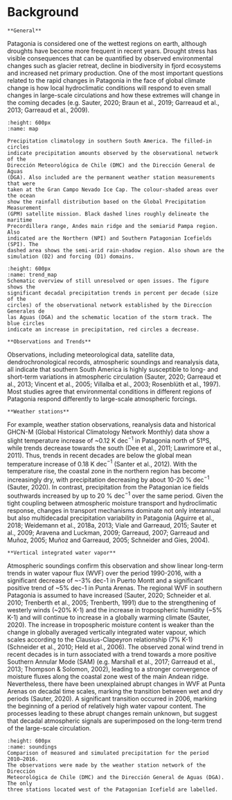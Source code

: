 # Background

```{margin}  
**General**
```

Patagonia is considered one of the wettest regions on earth, although droughts
have become more frequent in recent years. Drought stress has
visible consequences that can be quantified by observed environmental changes
such as glacier retreat, decline in biodiversity in fjord ecosystems and
increased net primary production.
One of the most important questions related to the rapid changes in Patagonia
in the face of global climate change is how local hydroclimatic conditions will
respond to even small changes in large-scale circulations and how these
extremes will change in the coming decades (e.g. Sauter, 2020; Braun et al.,
2019; Garreaud et al., 2013; Garreaud et al., 2009). 


```{figure} ./pics/map.png
:height: 600px
:name: map 

Precipitation climatology in southern South America. The filled-in circles
indicate precipitation amounts observed by the observational network of the
Dirección Meteorológica de Chile (DMC) and the Dirección General de Aguas
(DGA). Also included are the permanent weather station measurements that were
taken at the Gran Campo Nevado Ice Cap. The colour-shaded areas over the ocean
show the rainfall distribution based on the Global Precipitation Measurement
(GPM) satellite mission. Black dashed lines roughly delineate the maritime
Precordillera range, Andes main ridge and the semiarid Pampa region. Also
indicated are the Northern (NPI) and Southern Patagonian Icefields (SPI). The
dashed area shows the semi-arid rain-shadow region. Also shown are the
simulation (D2) and forcing (D1) domains.
```

```{figure} ./pics/trend_map.png
:height: 600px
:name: trend_map 
Schematic overview of still unresolved or open issues. The figure shows the
significant decadal precipitation trends in percent per decade (size of the
circles) of the observational network established by the Direccíon Generales de
las Aguas (DGA) and the schematic location of the storm track. The blue circles
indicate an increase in precipitation, red circles a decrease.
```


```{margin} 
**Observations and Trends** 
```
Observations, including
meteorological data, satellite data, dendrochronological records, atmospheric
soundings and reanalysis data, all indicate that southern South America is
highly susceptible to long- and short-term variations in atmospheric
circulation (Sauter, 2020; Garreaud et al., 2013; Vincent et al., 2005;
Villalba et al., 2003; Rosenblüth et al., 1997). Most studies agree that
environmental conditions in different regions of Patagonia respond differently
to large-scale atmospheric forcings. 


```{margin} 
**Weather stations** 
```
For example, weather station observations,
reanalysis data and historical GHCN-M (Global Historical Climatology Network
Monthly) data show a slight temperature increase of ~0.12 K dec$^{-1}$ in Patagonia
north of 51ºS, while trends decrease towards the south (Dee et al., 2011;
Lawrimore et al., 2011). Thus, trends in recent decades are below the global
mean temperature increase of 0.18 K dec$^{-1}$ (Santer et al., 2012). With the
temperature rise, the coastal zone in the northern region has become
increasingly dry, with precipitation decreasing by about 10-20 % dec$^{-1}$ (Sauter,
2020). In contrast, precipitation from the Patagonian ice fields southwards
increased by up to 20 % dec$^{-1}$ over the same period. Given the tight coupling
between atmospheric moisture transport and hydroclimatic response, changes in
transport mechanisms dominate not only interannual but also multidecadal
precipitation variability in Patagonia (Aguirre et al., 2018; Weidemann et al.,
2018a, 2013; Viale and Garreaud, 2015; Sauter et al., 2009; Aravena and
Luckman, 2009; Garreaud, 2007; Garreaud and Muñoz, 2005; Muñoz and Garreaud,
2005; Schneider and Gies, 2004). 

```{margin} 
**Vertical integrated water vapor** 
```
Atmospheric soundings confirm this observation
and show linear long-term trends in water vapour flux (WVF) over the period
1990-2016, with a significant decrease of ~-3% dec-1 in Puerto Montt and a
significant positive trend of ~5% dec-1 in Punta Arenas. The regional WVF in
southern Patagonia is assumed to have increased (Sauter, 2020; Schneider et al.
2010; Trenberth et al., 2005; Trenberth, 1991) due to the strengthening of
westerly winds (~20% K-1) and the increase in tropospheric humidity (~5% K-1)
and will continue to increase in a globally warming climate (Sauter, 2020). The
increase in tropospheric moisture content is weaker than the change in globally
averaged vertically integrated water vapour, which scales according to
the Clausius-Clapeyron relationship (7% K-1) (Schneider et al., 2010; Held et
al., 2006). The observed zonal wind trend in recent decades is in turn
associated with a trend towards a more positive Southern Annular Mode (SAM)
(e.g. Marshall et al., 2017; Garreaud et al., 2013; Thompson & Solomon, 2002),
leading to a stronger convergence of moisture fluxes along the coastal zone
west of the main Andean ridge. Nevertheless, there have been unexplained abrupt
changes in WVF at Punta Arenas on decadal time scales, marking the transition
between wet and dry periods (Sauter, 2020). A significant transition occurred
in 2006, marking the beginning of a period of relatively high water vapour
content. The processes leading to these abrupt changes remain unknown, but
suggest that decadal atmospheric signals are superimposed on the long-term
trend of the large-scale circulation. 

```{figure} ./pics/soundings.png
:height: 600px
:name: soundings
Comparison of measured and simulated precipitation for the period 2010–2016.
The observations were made by the weather station network of the Dirección
Meteorológica de Chile (DMC) and the Dirección General de Aguas (DGA). The only
three stations located west of the Patagonian Icefield are labelled.  
```
